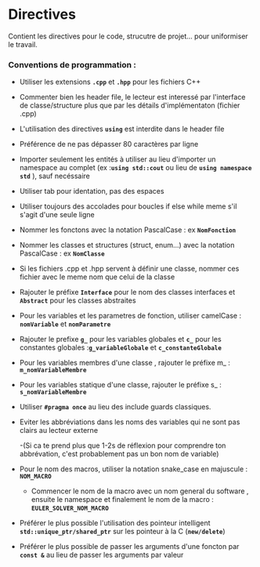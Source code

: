 # Directives
Contient les directives pour le code, strucutre de projet... pour uniformiser le travail.

### Conventions de programmation :
- Utiliser les extensions **`.cpp`** et **`.hpp`** pour les fichiers C++
- Commenter bien les header file,  le lecteur est interessé par l'interface de classe/structure plus que par les détails d'implémentaton (fichier .cpp)
- L'utilisation des directives **`using`** est interdite dans le header file
- Préférence de ne pas dépasser 80 caractères par ligne
- Importer seulement les entités à utiliser au lieu d'importer un namespace au complet (ex :**`using std::cout`** ou lieu de **`using namespace std`**  ), sauf necéssaire 
- Utiliser tab pour identation, pas des espaces
- Utiliser toujours des accolades pour boucles if else while meme s'il s'agit d'une seule ligne
- Nommer les fonctons avec la notation PascalCase  : ex **`NomFonction`**
- Nommer les classes et structures (struct, enum...)  avec la notation PascalCase  : ex **`NomClasse`**
- Si les fichiers .cpp et .hpp servent à définir une classe, nommer ces fichier avec le meme nom que celui de la classe
- Rajouter le préfixe **`Interface`** pour le nom des classes interfaces et **`Abstract`** pour les classes abstraites
- Pour les variables et les parametres de fonction, utiliser camelCase : **`nomVariable`** et **`nomParametre`**
- Rajouter le prefixe **`g_`** pour les variables globales et **`c_`** pour les constantes globales :**`g_variableGlobale`** et **`c_constanteGlobale`** 
- Pour les variables membres d'une classe , rajouter le préfixe m_ : **`m_nomVariableMembre`**
- Pour les variables statique d'une classe, rajouter le préfixe s_ : **`s_nomVariableMembre`**
- Utiliser **`#pragma once`** au lieu des include guards classiques.
- Eviter les abbréviations dans les noms des variables qui ne sont pas clairs au lecteur externe

    -(Si ca te prend plus que 1-2s de réflexion pour comprendre ton abbrévation, c'est probablement pas un bon nom de variable) 

- Pour le nom des macros, utiliser la notation snake_case en majuscule : **`NOM_MACRO`**
  - Commencer le nom de la macro avec un nom general du software , ensuite le namespace et finalement le nom de la macro : **`EULER_SOLVER_NOM_MACRO`**
- Préférer le plus possible l'utilisation des pointeur intelligent **`std::unique_ptr/shared_ptr`**  sur les pointeur à la C (**`new/delete`**)
- Préférer le plus possible de passer les arguments d'une foncton par **`const &`** au lieu de  passer les arguments par valeur
